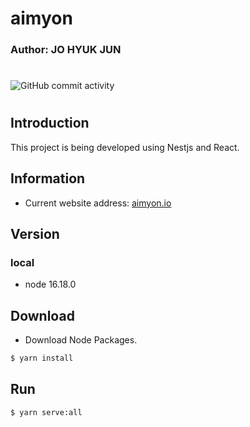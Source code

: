 # aimyon
### Author: JO HYUK JUN
#
![GitHub commit activity](https://img.shields.io/github/commit-activity/m/JoHyukJun/aimyon)
#
## Introduction
This project is being developed using Nestjs and React.

## Information
- Current website address: [aimyon.io](http://aimyon.io/)

## Version
### local
- node      16.18.0

## Download
- Download Node Packages.
``` bash
$ yarn install
```

## Run
``` bash
$ yarn serve:all
```